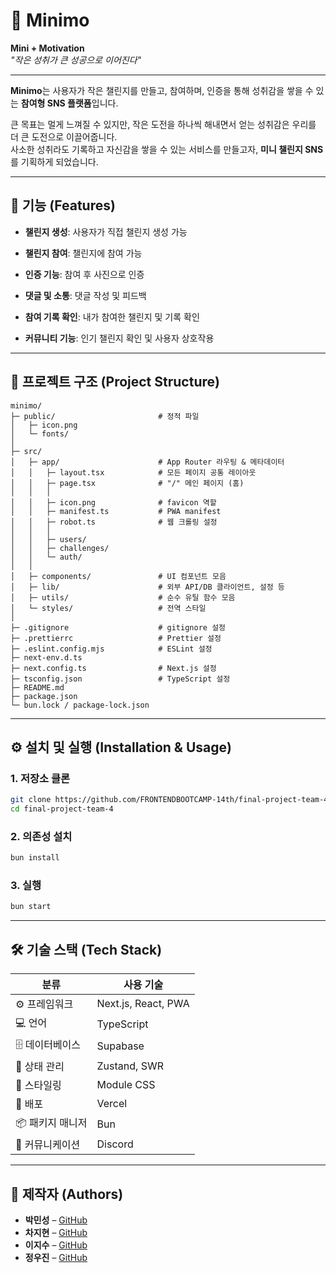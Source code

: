 # 📌 Minimo

**Mini + Motivation**  
_"작은 성취가 큰 성공으로 이어진다"_

---

**Minimo**는 사용자가 작은 챌린지를 만들고, 참여하며, 인증을 통해 성취감을 쌓을 수 있는 **참여형 SNS 플랫폼**입니다.

큰 목표는 멀게 느껴질 수 있지만, 작은 도전을 하나씩 해내면서 얻는 성취감은 우리를 더 큰 도전으로 이끌어줍니다.  
사소한 성취라도 기록하고 자신감을 쌓을 수 있는 서비스를 만들고자, **미니 챌린지 SNS**를 기획하게 되었습니다.

---

## 🚀 기능 (Features)

- **챌린지 생성**: 사용자가 직접 챌린지 생성 가능

- **챌린지 참여**: 챌린지에 참여 가능

- **인증 기능**: 참여 후 사진으로 인증

- **댓글 및 소통**: 댓글 작성 및 피드백

- **참여 기록 확인**: 내가 참여한 챌린지 및 기록 확인

- **커뮤니티 기능**: 인기 챌린지 확인 및 사용자 상호작용

---

## 📂 프로젝트 구조 (Project Structure)

```plaintext
minimo/
├─ public/                       # 정적 파일
│   ├─ icon.png
│   └─ fonts/
│
├─ src/
│   ├─ app/                      # App Router 라우팅 & 메타데이터
│   │   ├─ layout.tsx            # 모든 페이지 공통 레이아웃
│   │   ├─ page.tsx              # "/" 메인 페이지 (홈)
│   │   │
│   │   ├─ icon.png              # favicon 역할
│   │   ├─ manifest.ts           # PWA manifest
│   │   ├─ robot.ts              # 웹 크롤링 설정
│   │   │
│   │   ├─ users/
│   │   ├─ challenges/
│   │   └─ auth/
│   │
│   ├─ components/               # UI 컴포넌트 모음
│   ├─ lib/                      # 외부 API/DB 클라이언트, 설정 등
│   ├─ utils/                    # 순수 유틸 함수 모음
│   └─ styles/                   # 전역 스타일
│
├─ .gitignore                    # gitignore 설정
├─ .prettierrc                   # Prettier 설정
├─ .eslint.config.mjs            # ESLint 설정
├─ next-env.d.ts
├─ next.config.ts                # Next.js 설정
├─ tsconfig.json                 # TypeScript 설정
├─ README.md
├─ package.json
└─ bun.lock / package-lock.json

```

---

## ⚙️ 설치 및 실행 (Installation & Usage)

### 1. 저장소 클론

```bash
git clone https://github.com/FRONTENDBOOTCAMP-14th/final-project-team-4.git
cd final-project-team-4
```

### 2. 의존성 설치

```bash
bun install
```

### 3. 실행

```bash
bun start
```

---

## 🛠 기술 스택 (Tech Stack)

| 분류             | 사용 기술           |
| ---------------- | ------------------- |
| ⚙️ 프레임워크    | Next.js, React, PWA |
| 💻 언어          | TypeScript          |
| 🗄 데이터베이스  | Supabase            |
| 🔄 상태 관리     | Zustand, SWR        |
| 🎨 스타일링      | Module CSS          |
| 🚀 배포          | Vercel              |
| 📦 패키지 매니저 | Bun                 |
| 💬 커뮤니케이션  | Discord             |

---

## 🙌 제작자 (Authors)

- **박민성** – [GitHub](https://github.com/PMS990126)
- **차지현** – [GitHub](https://github.com/chajiiiii)
- **이지수** – [GitHub](https://github.com/chacokyo)
- **정우진** – [GitHub](https://github.com/wjinss)
